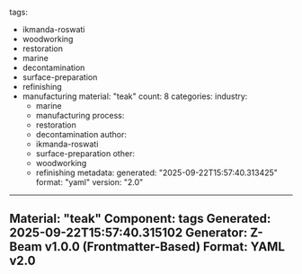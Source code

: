tags:
  - ikmanda-roswati
  - woodworking
  - restoration
  - marine
  - decontamination
  - surface-preparation
  - refinishing
  - manufacturing
material: "teak"
count: 8
categories:
  industry:
    - marine
    - manufacturing
  process:
    - restoration
    - decontamination
  author:
    - ikmanda-roswati
    - surface-preparation
  other:
    - woodworking
    - refinishing
metadata:
  generated: "2025-09-22T15:57:40.313425"
  format: "yaml"
  version: "2.0"

---
Material: "teak"
Component: tags
Generated: 2025-09-22T15:57:40.315102
Generator: Z-Beam v1.0.0 (Frontmatter-Based)
Format: YAML v2.0
---